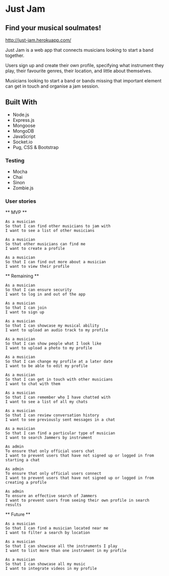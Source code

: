 # Just Jam

## Find your musical soulmates!

http://just-jam.herokuapp.com/

Just Jam is a web app that connects musicians looking to start a band together.

Users sign up and create their own profile, specifying what instrument they play, their favourite genres, their location, and little about themselves. 

Musicians looking to start a band or bands missing that important element can get in touch and organise a jam session.


## Built With

 - Node.js
 - Express.js
 - Mongoose
 - MongoDB
 - JavaScript
 - Socket.io
 - Pug, CSS & Bootstrap

### Testing

 - Mocha
 - Chai
 - Sinon
 - Zombie.js

### User stories

** MVP **

```
As a musician
So that I can find other musicians to jam with
I want to see a list of other musicians

As a musician
So that other musicians can find me
I want to create a profile

As a musician
So that I can find out more about a musician
I want to view their profile
```

** Remaining **

```
As a musician
So that I can ensure security
I want to log in and out of the app

As a musician
So that I can join
I want to sign up

As a musician
So that I can showcase my musical ability
I want to upload an audio track to my profile

As a musician
So that I can show people what I look like
I want to upload a photo to my profile

As a musician
So that I can change my profile at a later date
I want to be able to edit my profile

As a musician
So that I can get in touch with other musicians
I want to chat with them

As a musician
So that I can remember who I have chatted with
I want to see a list of all my chats

As a musician
So that I can review conversation history
I want to see previously sent messages in a chat

As a musician
So that I can find a particular type of musician
I want to search Jammers by instrument

As admin
To ensure that only official users chat
I want to prevent users that have not signed up or logged in from starting a chat

As admin
To ensure that only official users connect
I want to prevent users that have not signed up or logged in from creating a profile

As admin
To ensure an effective search of Jammers
I want to prevent users from seeing their own profile in search results

```

** Future **
```
As a musician
So that I can find a musician located near me
I want to filter a search by location

As a musician
So that I can showcase all the instruments I play
I want to list more than one instrument in my profile

As a musician
So that I can showcase all my music
I want to integrate videos in my profile
```
